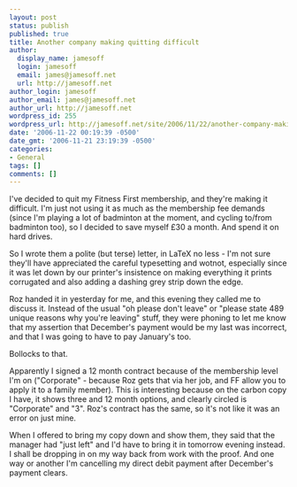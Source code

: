 ```yaml
---
layout: post
status: publish
published: true
title: Another company making quitting difficult
author:
  display_name: jamesoff
  login: jamesoff
  email: james@jamesoff.net
  url: http://jamesoff.net
author_login: jamesoff
author_email: james@jamesoff.net
author_url: http://jamesoff.net
wordpress_id: 255
wordpress_url: http://jamesoff.net/site/2006/11/22/another-company-making-quitting-difficult/
date: '2006-11-22 00:19:39 -0500'
date_gmt: '2006-11-21 23:19:39 -0500'
categories:
- General
tags: []
comments: []
---
```

<p>I've decided to quit my Fitness First membership, and they're making it difficult. I'm just not using it as much as the membership fee demands (since I'm playing a lot of badminton at the moment, and cycling to&#47;from badminton too), so I decided to save myself &pound;30 a month. And spend it on hard drives.</p>
<p>So I wrote them a polite (but terse) letter, in LaTeX no less - I'm not sure they'll have appreciated the careful typesetting and wotnot, especially since it was let down by our printer's insistence on making everything it prints corrugated and also adding a dashing grey strip down the edge.</p>
<p>Roz handed it in yesterday for me, and this evening they called me to discuss it. Instead of the usual "oh please don't leave" or "please state 489 unique reasons why you're leaving" stuff, they were phoning to let me know that my assertion that December's payment would be my last was incorrect, and that I was going to have to pay January's too.</p>
<p>Bollocks to that.</p>
<p>Apparently I signed a 12 month contract because of the membership level I'm on ("Corporate" - because Roz gets that via her job, and FF allow you to apply it to a family member). This is interesting because on the carbon copy I have, it shows three and 12 month options, and clearly circled is "Corporate" and "3". Roz's contract has the same, so it's not like it was an error on just mine.</p>
<p>When I offered to bring my copy down and show them, they said that the manager had "just left" and I'd have to bring it in tomorrow evening instead. I shall be dropping in on my way back from work with the proof. And one way or another I'm cancelling my direct debit payment after December's payment clears.</p>
